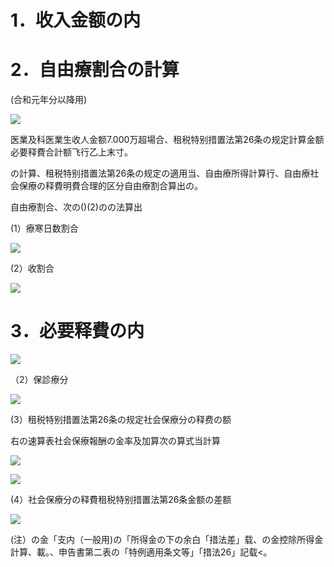 # 1．收入金额の内

# 2．自由療割合の計算

(合和元年分以降用)

![](https://www.nta.go.jp/tmp/1af3fe1b-4c5b-4394-a77c-b1fdf1c36822/images/8fcca6d5f0ff364d9ab59e336c386ac7096cffb5058fc6307560c1a32a2e0b93.jpg)

医業及科医業生收人金额7.000万超場合、租税特别措置法第26条の规定計算金额必要释費合計额飞行乙上末寸。

の計算、租税特别措置法第26条の规定の適用当、自由療所得計算行、自由療社会保療の释費明費合理的区分自由療割合算出の。

自由療割合、次の()(2)のの法算出

(1）療寒日数割合

![](https://www.nta.go.jp/tmp/1af3fe1b-4c5b-4394-a77c-b1fdf1c36822/images/d34a53009015dd27572301ab933ed3a6b553ba5f2a831b14b6a147f5a2ad99b5.jpg)

(2）收割合

![](https://www.nta.go.jp/tmp/1af3fe1b-4c5b-4394-a77c-b1fdf1c36822/images/24344082483ff7718d08af371a33ca219fe30797522223ad00ed25785e803f18.jpg)

# 3．必要释費の内

![](https://www.nta.go.jp/tmp/1af3fe1b-4c5b-4394-a77c-b1fdf1c36822/images/3000cdd10157afe91dbea3a35345e2d511f921ce9a0125c43782b2183e4136c2.jpg)

（2）保診療分

![](https://www.nta.go.jp/tmp/1af3fe1b-4c5b-4394-a77c-b1fdf1c36822/images/fd2ceb81d39989ebb14eb561257074723a0582cadafe1f0b569c69f9fa2f9eb8.jpg)

(3）租税特别措置法第26条の规定社会保療分の释费の额

右の速算表社会保療報酬の金率及加算次の算式当計算

![](https://www.nta.go.jp/tmp/1af3fe1b-4c5b-4394-a77c-b1fdf1c36822/images/5fe2b3f4c6527e896e6bf69642ee38e73fe8f097453e6b84f6105784a0fec011.jpg)

![](https://www.nta.go.jp/tmp/1af3fe1b-4c5b-4394-a77c-b1fdf1c36822/images/5ccd74436fe570e17ebf9d92cba4a697d820671abfffacf7c0a5c057ed208863.jpg)

(4）社会保療分の释費租税特别措置法第26条金额の差额

![](https://www.nta.go.jp/tmp/1af3fe1b-4c5b-4394-a77c-b1fdf1c36822/images/6135701697a64201868dd2d0d950081ea979c0640b7353ac36164b6c8aa585da.jpg)

(注）の金「支内（一般用)の「所得金の下の余白「措法差」载、の金控除所得金計算、載。、申告書第二表の「特例適用条文等」「措法26」記载<。